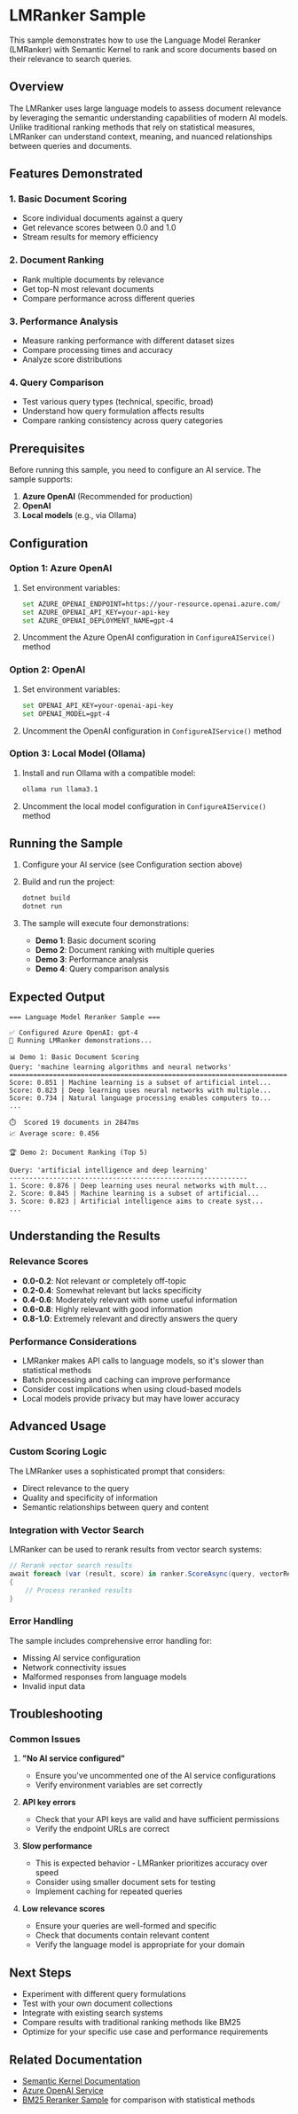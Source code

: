 # LMRanker Sample

This sample demonstrates how to use the Language Model Reranker (LMRanker) with Semantic Kernel to rank and score documents based on their relevance to search queries.

## Overview

The LMRanker uses large language models to assess document relevance by leveraging the semantic understanding capabilities of modern AI models. Unlike traditional ranking methods that rely on statistical measures, LMRanker can understand context, meaning, and nuanced relationships between queries and documents.

## Features Demonstrated

### 1. Basic Document Scoring

- Score individual documents against a query
- Get relevance scores between 0.0 and 1.0
- Stream results for memory efficiency

### 2. Document Ranking

- Rank multiple documents by relevance
- Get top-N most relevant documents
- Compare performance across different queries

### 3. Performance Analysis

- Measure ranking performance with different dataset sizes
- Compare processing times and accuracy
- Analyze score distributions

### 4. Query Comparison

- Test various query types (technical, specific, broad)
- Understand how query formulation affects results
- Compare ranking consistency across query categories

## Prerequisites

Before running this sample, you need to configure an AI service. The sample supports:

1. **Azure OpenAI** (Recommended for production)
2. **OpenAI**
3. **Local models** (e.g., via Ollama)

## Configuration

### Option 1: Azure OpenAI

1. Set environment variables:

   ```bash
   set AZURE_OPENAI_ENDPOINT=https://your-resource.openai.azure.com/
   set AZURE_OPENAI_API_KEY=your-api-key
   set AZURE_OPENAI_DEPLOYMENT_NAME=gpt-4
   ```

2. Uncomment the Azure OpenAI configuration in `ConfigureAIService()` method

### Option 2: OpenAI

1. Set environment variables:

   ```bash
   set OPENAI_API_KEY=your-openai-api-key
   set OPENAI_MODEL=gpt-4
   ```

2. Uncomment the OpenAI configuration in `ConfigureAIService()` method

### Option 3: Local Model (Ollama)

1. Install and run Ollama with a compatible model:

   ```bash
   ollama run llama3.1
   ```

2. Uncomment the local model configuration in `ConfigureAIService()` method

## Running the Sample

1. Configure your AI service (see Configuration section above)

2. Build and run the project:

   ```bash
   dotnet build
   dotnet run
   ```

3. The sample will execute four demonstrations:
   - **Demo 1**: Basic document scoring
   - **Demo 2**: Document ranking with multiple queries
   - **Demo 3**: Performance analysis
   - **Demo 4**: Query comparison analysis

## Expected Output

```text
=== Language Model Reranker Sample ===

✅ Configured Azure OpenAI: gpt-4
🚀 Running LMRanker demonstrations...

📊 Demo 1: Basic Document Scoring
Query: 'machine learning algorithms and neural networks'
======================================================================
Score: 0.851 | Machine learning is a subset of artificial intel...
Score: 0.823 | Deep learning uses neural networks with multiple...
Score: 0.734 | Natural language processing enables computers to...
...

⏱️  Scored 19 documents in 2847ms
📈 Average score: 0.456

🏆 Demo 2: Document Ranking (Top 5)

Query: 'artificial intelligence and deep learning'
------------------------------------------------------------
1. Score: 0.876 | Deep learning uses neural networks with mult...
2. Score: 0.845 | Machine learning is a subset of artificial...
3. Score: 0.823 | Artificial intelligence aims to create syst...
...
```

## Understanding the Results

### Relevance Scores

- **0.0-0.2**: Not relevant or completely off-topic
- **0.2-0.4**: Somewhat relevant but lacks specificity  
- **0.4-0.6**: Moderately relevant with some useful information
- **0.6-0.8**: Highly relevant with good information
- **0.8-1.0**: Extremely relevant and directly answers the query

### Performance Considerations

- LMRanker makes API calls to language models, so it's slower than statistical methods
- Batch processing and caching can improve performance
- Consider cost implications when using cloud-based models
- Local models provide privacy but may have lower accuracy

## Advanced Usage

### Custom Scoring Logic

The LMRanker uses a sophisticated prompt that considers:

- Direct relevance to the query
- Quality and specificity of information
- Semantic relationships between query and content

### Integration with Vector Search

LMRanker can be used to rerank results from vector search systems:

```csharp
// Rerank vector search results
await foreach (var (result, score) in ranker.ScoreAsync(query, vectorResults, r => r.Text))
{
    // Process reranked results
}
```

### Error Handling

The sample includes comprehensive error handling for:

- Missing AI service configuration
- Network connectivity issues
- Malformed responses from language models
- Invalid input data

## Troubleshooting

### Common Issues

1. **"No AI service configured"**
   - Ensure you've uncommented one of the AI service configurations
   - Verify environment variables are set correctly

2. **API key errors**
   - Check that your API keys are valid and have sufficient permissions
   - Verify the endpoint URLs are correct

3. **Slow performance**
   - This is expected behavior - LMRanker prioritizes accuracy over speed
   - Consider using smaller document sets for testing
   - Implement caching for repeated queries

4. **Low relevance scores**
   - Ensure your queries are well-formed and specific
   - Check that documents contain relevant content
   - Verify the language model is appropriate for your domain

## Next Steps

- Experiment with different query formulations
- Test with your own document collections
- Integrate with existing search systems
- Compare results with traditional ranking methods like BM25
- Optimize for your specific use case and performance requirements

## Related Documentation

- [Semantic Kernel Documentation](https://learn.microsoft.com/semantic-kernel/)
- [Azure OpenAI Service](https://learn.microsoft.com/azure/cognitive-services/openai/)
- [BM25 Reranker Sample](../samples/BM25Sample) for comparison with statistical methods
